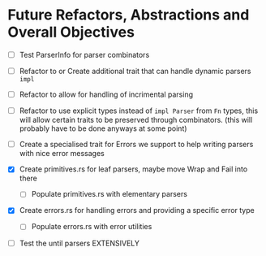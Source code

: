 # Future Refactors, Abstractions and Overall Objectives

- [ ] Test ParserInfo for parser combinators

- [ ] Refactor to or Create additional trait that can handle dynamic parsers `impl`
- [ ] Refactor to allow for handling of incrimental parsing
- [ ] Refactor to use explicit types instead of `impl Parser` from `Fn` types, this will allow certain traits to be preserved through combinators. (this will probably have to be done anyways at some point)
- [ ] Create a specialised trait for Errors we support to help writing parsers with nice error messages
- [x] Create primitives.rs for leaf parsers, maybe move Wrap and Fail into there
    - [ ] Populate primitives.rs with elementary parsers
- [x] Create errors.rs for handling errors and providing a specific error type
    - [ ] Populate errors.rs with error utilities
- [ ] Test the until parsers EXTENSIVELY
